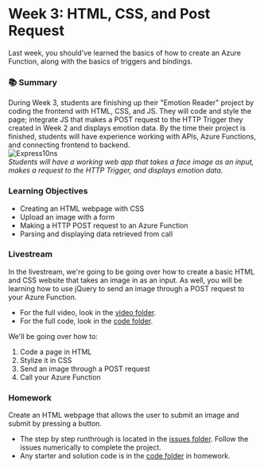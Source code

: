 # Week 3: HTML, CSS, and Post Request

Last week, you should've learned the basics of how to create an Azure Function, along with the basics of triggers and bindings.

### :books: Summary
During Week 3, students are finishing up their "Emotion Reader" project by coding the frontend with HTML, CSS, and JS. They will code and style the page; integrate JS that makes a POST request to the HTTP Trigger they created in Week 2 and displays emotion data. By the time their project is finished, students will have experience working with APIs, Azure Functions, and connecting frontend to backend.<br />
![Express10ns](https://user-images.githubusercontent.com/69332964/102021511-42a84700-3d4e-11eb-9ff5-ddbf467fc768.gif)
<br />*Students will have a working web app that takes a face image as an input, makes a request to the HTTP Trigger, and displays emotion data.*

### Learning Objectives
- Creating an HTML webpage with CSS
- Upload an image with a form
- Making a HTTP POST request to an Azure Function
- Parsing and displaying data retrieved from call


### Livestream
In the livestream, we're going to be going over how to create a basic HTML and CSS website that takes an image in as an input. As well, you will be learning how to use jQuery to send an image through a POST request to your Azure Function.
- For the full video, look in the [video folder](https://github.com/bitprj/Bitcamp-Serverless/blob/master/week3/livestream/loom.md). 
- For the full code, look in the [code folder](https://github.com/bitprj/Bitcamp-Serverless/blob/master/week3/livestream/loom.md).

We'll be going over how to:
1. Code a page in HTML
2. Stylize it in CSS
3. Send an image through a POST request
4. Call your Azure Function


### Homework
Create an HTML webpage that allows the user to submit an image and submit by pressing a button.
- The step by step runthrough is located in the [issues folder](https://github.com/bitprj/Bitcamp-Serverless/blob/master/week3/homework/issues). Follow the issues numerically to complete the project. 
- Any starter and solution code is in the [code folder](https://github.com/bitprj/Bitcamp-Serverless/tree/master/week3/homework/code/solution) in homework.
